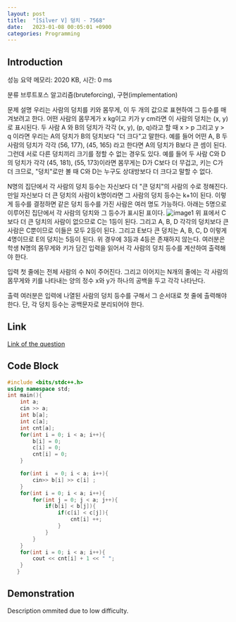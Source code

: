 ```yaml
---
layout: post
title:  "[Silver V] 덩치 - 7568"
date:   2023-01-08 00:05:01 +0900
categories: Programming
---
```


## Introduction

성능 요약
메모리: 2020 KB, 시간: 0 ms

분류
브루트포스 알고리즘(bruteforcing), 구현(implementation)

문제 설명
우리는 사람의 덩치를 키와 몸무게, 이 두 개의 값으로 표현하여 그 등수를 매겨보려고 한다. 어떤 사람의 몸무게가 x kg이고 키가 y cm라면 이 사람의 덩치는 (x, y)로 표시된다. 두 사람 A 와 B의 덩치가 각각 (x, y), (p, q)라고 할 때 x > p 그리고 y > q 이라면 우리는 A의 덩치가 B의 덩치보다 "더 크다"고 말한다. 예를 들어 어떤 A, B 두 사람의 덩치가 각각 (56, 177), (45, 165) 라고 한다면 A의 덩치가 B보다 큰 셈이 된다. 그런데 서로 다른 덩치끼리 크기를 정할 수 없는 경우도 있다. 예를 들어 두 사람 C와 D의 덩치가 각각 (45, 181), (55, 173)이라면 몸무게는 D가 C보다 더 무겁고, 키는 C가 더 크므로, "덩치"로만 볼 때 C와 D는 누구도 상대방보다 더 크다고 말할 수 없다.

N명의 집단에서 각 사람의 덩치 등수는 자신보다 더 "큰 덩치"의 사람의 수로 정해진다. 만일 자신보다 더 큰 덩치의 사람이 k명이라면 그 사람의 덩치 등수는 k+1이 된다. 이렇게 등수를 결정하면 같은 덩치 등수를 가진 사람은 여러 명도 가능하다. 아래는 5명으로 이루어진 집단에서 각 사람의 덩치와 그 등수가 표시된 표이다.
![image1](https://res.cloudinary.com/dgq2zzviv/image/upload/v1673107010/Screenshot_2023-01-08_005605_wucz3a.png)
위 표에서 C보다 더 큰 덩치의 사람이 없으므로 C는 1등이 된다. 그리고 A, B, D 각각의 덩치보다 큰 사람은 C뿐이므로 이들은 모두 2등이 된다. 그리고 E보다 큰 덩치는 A, B, C, D 이렇게 4명이므로 E의 덩치는 5등이 된다. 위 경우에 3등과 4등은 존재하지 않는다. 여러분은 학생 N명의 몸무게와 키가 담긴 입력을 읽어서 각 사람의 덩치 등수를 계산하여 출력해야 한다.

입력
첫 줄에는 전체 사람의 수 N이 주어진다. 그리고 이어지는 N개의 줄에는 각 사람의 몸무게와 키를 나타내는 양의 정수 x와 y가 하나의 공백을 두고 각각 나타난다.

출력
여러분은 입력에 나열된 사람의 덩치 등수를 구해서 그 순서대로 첫 줄에 출력해야 한다. 단, 각 덩치 등수는 공백문자로 분리되어야 한다.

## Link

[Link of the question](https://www.acmicpc.net/problem/7568)

## Code Block

```c++
#include <bits/stdc++.h>
using namespace std;
int main(){
    int a;
    cin >> a;
    int b[a];
    int c[a];
    int cnt[a];
    for(int i = 0; i < a; i++){
        b[i] = 0;
        c[i] = 0;
        cnt[i] = 0;
    }

    for(int i  = 0; i < a; i++){
        cin>> b[i] >> c[i] ;
    }
    for(int i = 0; i < a; i++){
        for(int j = 0; j < a; j++){
            if(b[i] < b[j]){
                if(c[i] < c[j]){
                    cnt[i] ++;
                }
            }
        }
    }
    for(int i = 0; i < a; i++){
        cout << cnt[i] + 1 << " ";
    }
   }

```

## Demonstration

Description ommited due to low difficulty.

